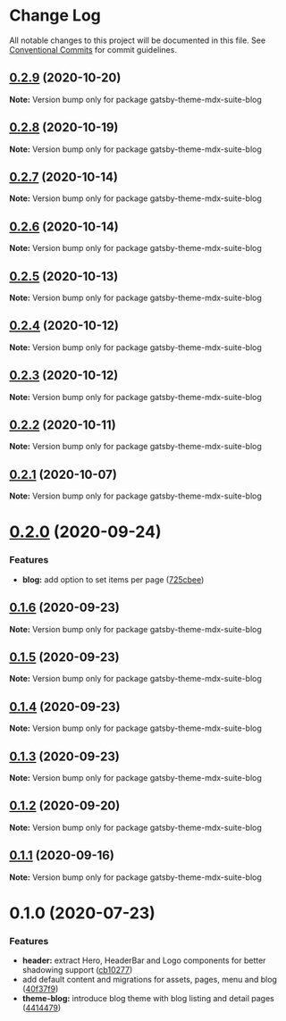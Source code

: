 # Change Log

All notable changes to this project will be documented in this file.
See [Conventional Commits](https://conventionalcommits.org) for commit guidelines.

## [0.2.9](https://github.com/axe312ger/gatsby-mdx-suite/compare/gatsby-theme-mdx-suite-blog@0.2.8...gatsby-theme-mdx-suite-blog@0.2.9) (2020-10-20)

**Note:** Version bump only for package gatsby-theme-mdx-suite-blog





## [0.2.8](https://github.com/axe312ger/gatsby-mdx-suite/compare/gatsby-theme-mdx-suite-blog@0.2.7...gatsby-theme-mdx-suite-blog@0.2.8) (2020-10-19)

**Note:** Version bump only for package gatsby-theme-mdx-suite-blog





## [0.2.7](https://github.com/axe312ger/gatsby-mdx-suite/compare/gatsby-theme-mdx-suite-blog@0.2.6...gatsby-theme-mdx-suite-blog@0.2.7) (2020-10-14)

**Note:** Version bump only for package gatsby-theme-mdx-suite-blog





## [0.2.6](https://github.com/axe312ger/gatsby-mdx-suite/compare/gatsby-theme-mdx-suite-blog@0.2.5...gatsby-theme-mdx-suite-blog@0.2.6) (2020-10-14)

**Note:** Version bump only for package gatsby-theme-mdx-suite-blog





## [0.2.5](https://github.com/axe312ger/gatsby-mdx-suite/compare/gatsby-theme-mdx-suite-blog@0.2.4...gatsby-theme-mdx-suite-blog@0.2.5) (2020-10-13)

**Note:** Version bump only for package gatsby-theme-mdx-suite-blog





## [0.2.4](https://github.com/axe312ger/gatsby-mdx-suite/compare/gatsby-theme-mdx-suite-blog@0.2.3...gatsby-theme-mdx-suite-blog@0.2.4) (2020-10-12)

**Note:** Version bump only for package gatsby-theme-mdx-suite-blog





## [0.2.3](https://github.com/axe312ger/gatsby-mdx-suite/compare/gatsby-theme-mdx-suite-blog@0.2.2...gatsby-theme-mdx-suite-blog@0.2.3) (2020-10-12)

**Note:** Version bump only for package gatsby-theme-mdx-suite-blog





## [0.2.2](https://github.com/axe312ger/gatsby-mdx-suite/compare/gatsby-theme-mdx-suite-blog@0.2.1...gatsby-theme-mdx-suite-blog@0.2.2) (2020-10-11)

**Note:** Version bump only for package gatsby-theme-mdx-suite-blog





## [0.2.1](https://github.com/axe312ger/gatsby-mdx-suite/compare/gatsby-theme-mdx-suite-blog@0.2.0...gatsby-theme-mdx-suite-blog@0.2.1) (2020-10-07)

**Note:** Version bump only for package gatsby-theme-mdx-suite-blog





# [0.2.0](https://github.com/axe312ger/gatsby-mdx-suite/compare/gatsby-theme-mdx-suite-blog@0.1.6...gatsby-theme-mdx-suite-blog@0.2.0) (2020-09-24)


### Features

* **blog:** add option to set items per page ([725cbee](https://github.com/axe312ger/gatsby-mdx-suite/commit/725cbee5566f5832317f743c2532b14ace545776))





## [0.1.6](https://github.com/axe312ger/gatsby-mdx-suite/compare/gatsby-theme-mdx-suite-blog@0.1.5...gatsby-theme-mdx-suite-blog@0.1.6) (2020-09-23)

**Note:** Version bump only for package gatsby-theme-mdx-suite-blog





## [0.1.5](https://github.com/axe312ger/gatsby-mdx-suite/compare/gatsby-theme-mdx-suite-blog@0.1.4...gatsby-theme-mdx-suite-blog@0.1.5) (2020-09-23)

**Note:** Version bump only for package gatsby-theme-mdx-suite-blog





## [0.1.4](https://github.com/axe312ger/gatsby-mdx-suite/compare/gatsby-theme-mdx-suite-blog@0.1.3...gatsby-theme-mdx-suite-blog@0.1.4) (2020-09-23)

**Note:** Version bump only for package gatsby-theme-mdx-suite-blog





## [0.1.3](https://github.com/axe312ger/gatsby-mdx-suite/compare/gatsby-theme-mdx-suite-blog@0.1.2...gatsby-theme-mdx-suite-blog@0.1.3) (2020-09-23)

**Note:** Version bump only for package gatsby-theme-mdx-suite-blog





## [0.1.2](https://github.com/axe312ger/gatsby-mdx-suite/compare/gatsby-theme-mdx-suite-blog@0.1.1...gatsby-theme-mdx-suite-blog@0.1.2) (2020-09-20)

**Note:** Version bump only for package gatsby-theme-mdx-suite-blog





## [0.1.1](https://github.com/axe312ger/gatsby-mdx-suite/compare/gatsby-theme-mdx-suite-blog@0.1.0...gatsby-theme-mdx-suite-blog@0.1.1) (2020-09-16)

**Note:** Version bump only for package gatsby-theme-mdx-suite-blog





# 0.1.0 (2020-07-23)


### Features

* **header:** extract Hero, HeaderBar and Logo components for better shadowing support ([cb10277](https://github.com/axe312ger/gatsby-mdx-suite/commit/cb10277c4fa9fe5182f689e9b0f17a14616d6c09))
* add default content and migrations for assets, pages, menu and blog ([40f37f9](https://github.com/axe312ger/gatsby-mdx-suite/commit/40f37f9916bd85f96b277827164f2ca43ae12384))
* **theme-blog:** introduce blog theme with blog listing and detail pages ([4414479](https://github.com/axe312ger/gatsby-mdx-suite/commit/44144793b55daf62ffdccf096d6bd91eb9f9cdd3))

